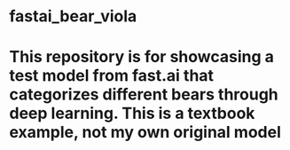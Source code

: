 # fastai_bear_viola

# This repository is for showcasing a test model from fast.ai that categorizes different bears through deep learning. This is a textbook example, not my own original model
